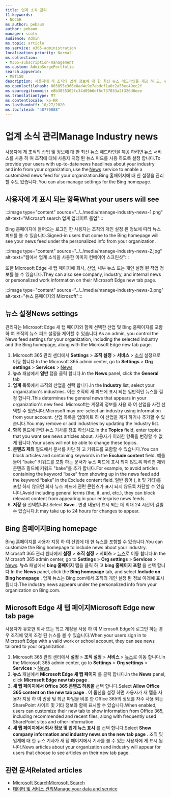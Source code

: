 ```yaml
---
title: 업계 소식 관리
f1.keywords:
- NOCSH
ms.author: pebaum
author: pebaum
manager: scotv
audience: Admin
ms.topic: article
ms.service: o365-administration
localization_priority: Normal
ms.collection:
- M365-subscription-management
ms.custom: AdminSurgePortfolio
search.appverid:
- MET150
description: 사용자에 게 조직의 업계 정보에 대 한 최신 뉴스 헤드라인을 제공 하 고, 뉴스 서비스를 사용 하 여 조직에 대해 사용자 지정 된 뉴스 피드를 사용 하도록 설정 합니다.
ms.openlocfilehash: 003855e366e8ad4c9e7abdcf1a0c2a53ec49ec2f
ms.sourcegitcommit: e8b3855302fc34d09b6df6c737033a2f326d6eee
ms.translationtype: MT
ms.contentlocale: ko-KR
ms.lasthandoff: 10/27/2020
ms.locfileid: "48770088"
---
```

# <a name="manage-industry-news"></a><span data-ttu-id="cac4c-103">업계 소식 관리</span><span class="sxs-lookup"><span data-stu-id="cac4c-103">Manage Industry news</span></span>

<span data-ttu-id="cac4c-104">사용자에 게 조직의 산업 및 정보에 대 한 최신 뉴스 헤드라인을 제공 하려면 [뉴스](https://admin.microsoft.com/adminportal/home?#/Settings/Services/:/Settings/L1/BingNews) 서비스를 사용 하 여 조직에 대해 사용자 지정 된 뉴스 피드를 사용 하도록 설정 합니다.</span><span class="sxs-lookup"><span data-stu-id="cac4c-104">To provide your users with up-to-date news headlines about your industry and info from your organization, use the [News](https://admin.microsoft.com/adminportal/home?#/Settings/Services/:/Settings/L1/BingNews) service to enable a customized news feed for your organization.</span></span><span data-ttu-id="cac4c-105">Bing 홈페이지에 대 한 설정을 관리할 수도 있습니다.</span><span class="sxs-lookup"><span data-stu-id="cac4c-105"> You can also manage settings for the Bing homepage.</span></span>

## <a name="what-your-users-will-see"></a><span data-ttu-id="cac4c-106">사용자에 게 표시 되는 항목</span><span class="sxs-lookup"><span data-stu-id="cac4c-106">What your users will see</span></span>

:::image type="content" source="../../media/manage-industry-news-1.png" alt-text="Microsoft search 업계 업데이트 롤업":::
 
<span data-ttu-id="cac4c-108">Bing 홈페이지에 들어오는 로그인 한 사용자는 조직의 개인 설정 된 정보에 따라 뉴스 피드를 볼 수 있습니다.</span><span class="sxs-lookup"><span data-stu-id="cac4c-108">Signed-in users that come to the Bing homepage will see your news feed under the personalized info from your organization.</span></span>

:::image type="content" source="../../media/manage-industry-news-2.jpg" alt-text="웹에서 업계 소식을 사용한 이미지 컨베이어 스크린샷":::

<span data-ttu-id="cac4c-110">또한 Microsoft Edge 새 탭 페이지에 회사, 산업, 내부 뉴스 또는 개인 설정 된 작업 정보를 볼 수 있습니다.</span><span class="sxs-lookup"><span data-stu-id="cac4c-110">They can also see company, industry, and internal news or personalized work information on their Microsoft Edge new tab page.</span></span> 

:::image type="content" source="../../media/manage-industry-news-3.png" alt-text="뉴스 홈페이지의 Microsoft":::

## <a name="news-settings"></a><span data-ttu-id="cac4c-112">뉴스 설정</span><span class="sxs-lookup"><span data-stu-id="cac4c-112">News settings</span></span>

<span data-ttu-id="cac4c-113">관리자는 Microsoft Edge 새 탭 페이지와 함께 선택한 산업 및 Bing 홈페이지를 포함 하 여 조직의 뉴스 피드 설정을 제어할 수 있습니다.</span><span class="sxs-lookup"><span data-stu-id="cac4c-113">As an admin, you control the News feed settings for your organization, including the selected industry and the Bing homepage, along with the Microsoft Edge new tab page.</span></span>



1. <span data-ttu-id="cac4c-114">Microsoft 365 관리 센터에서 **Settings**  >  **조직 설정**  >  **서비스**  >  [소식](https://admin.microsoft.com/adminportal/home?#/Settings/Services/:/Settings/L1/BingNews) 설정으로 이동 합니다.</span><span class="sxs-lookup"><span data-stu-id="cac4c-114">In the Microsoft 365 admin center, go to **Settings** > **Org settings** > **Services** > [News](https://admin.microsoft.com/adminportal/home?#/Settings/Services/:/Settings/L1/BingNews)</span></span>
2. <span data-ttu-id="cac4c-115">**뉴스** 패널에서 **일반** 탭을 클릭 합니다.</span><span class="sxs-lookup"><span data-stu-id="cac4c-115">In the **News** panel, click the **General** tab</span></span>
3. <span data-ttu-id="cac4c-116">**업계** 목록에서 조직의 산업을 선택 합니다.</span><span class="sxs-lookup"><span data-stu-id="cac4c-116">In the **Industry** list, select your organization's industries.</span></span> <span data-ttu-id="cac4c-117">이는 조직의 새 피드에 표시 되는 일반적인 뉴스를 결정 합니다.</span><span class="sxs-lookup"><span data-stu-id="cac4c-117">This determines the general news that appears in your organization's new feed.</span></span> <span data-ttu-id="cac4c-118">Microsoft는 계정의 정보를 사용 하 여 산업을 사전 선택할 수 있습니다.</span><span class="sxs-lookup"><span data-stu-id="cac4c-118">Microsoft may pre-select an industry using information from your account.</span></span> <span data-ttu-id="cac4c-119">산업 목록을 업데이트 하 여 산업을 제거 하거나 추가할 수 있습니다.</span><span class="sxs-lookup"><span data-stu-id="cac4c-119">You may remove or add industries by updating the Industry list.</span></span>
4. <span data-ttu-id="cac4c-120">**항목** 필드에 관련 뉴스 기사를 참조 하십시오.</span><span class="sxs-lookup"><span data-stu-id="cac4c-120">In the **Topics** field, enter topics that you want see news articles about.</span></span> <span data-ttu-id="cac4c-121">사용자가 이러한 항목을 변경할 수 없게 됩니다.</span><span class="sxs-lookup"><span data-stu-id="cac4c-121">Your users will not be able to change these topics.</span></span>
5. <span data-ttu-id="cac4c-122">**콘텐츠 제외** 필드에서 문서를 차단 하 고 키워드를 포함할 수 있습니다.</span><span class="sxs-lookup"><span data-stu-id="cac4c-122">You can block articles and containing keywords in the **Exclude content** field.</span></span> <span data-ttu-id="cac4c-123">예를 들어 "bake" 키워드를 포함 하는 문서가 뉴스 피드에 표시 되지 않도록 하려면 제외 콘텐츠 필드에 키워드 "bake"를 추가 합니다.</span><span class="sxs-lookup"><span data-stu-id="cac4c-123">For example, to avoid articles containing the keyword “bake” from showing up in the news feed add the keyword “bake” in the Exclude content field.</span></span> <span data-ttu-id="cac4c-124">일반 용어 (, it 및 기타)를 포함 하지 않으면 회사 뉴스 피드에 관련 콘텐츠가 표시 되지 않도록 차단할 수 있습니다.</span><span class="sxs-lookup"><span data-stu-id="cac4c-124">Avoid including general terms (the, it, and, etc.), they can block relevant content from appearing in your enterprise news feeds.</span></span>
6. <span data-ttu-id="cac4c-125">**저장** 을 선택합니다.</span><span class="sxs-lookup"><span data-stu-id="cac4c-125">Select **Save** .</span></span> <span data-ttu-id="cac4c-126">변경 내용이 표시 되는 데 최대 24 시간이 걸릴 수 있습니다.</span><span class="sxs-lookup"><span data-stu-id="cac4c-126">It may take up to 24 hours for changes to appear.</span></span>

## <a name="bing-homepage"></a><span data-ttu-id="cac4c-127">Bing 홈페이지</span><span class="sxs-lookup"><span data-stu-id="cac4c-127">Bing homepage</span></span>

<span data-ttu-id="cac4c-128">Bing 홈페이지를 사용자 지정 하 여 산업에 대 한 뉴스를 포함할 수 있습니다.</span><span class="sxs-lookup"><span data-stu-id="cac4c-128">You can customize the Bing homepage to include news about your industry.</span></span> <span data-ttu-id="cac4c-129">Microsoft 365 관리 센터에서 **설정**  >  **조직 설정**  >  **서비스**  >  [뉴스](https://admin.microsoft.com/adminportal/home?#/Settings/Services/:/Settings/L1/BingNews)로 이동 합니다.</span><span class="sxs-lookup"><span data-stu-id="cac4c-129">In the Microsoft 365 admin center, go to **Settings** > **Org settings** > **Services** > [News](https://admin.microsoft.com/adminportal/home?#/Settings/Services/:/Settings/L1/BingNews).</span></span> <span data-ttu-id="cac4c-130">**뉴스** 패널에서 **bing 홈페이지** 탭을 클릭 하 고 **bing 홈페이지 포함** 을 선택 합니다.</span><span class="sxs-lookup"><span data-stu-id="cac4c-130">In the **News** panel, click the **Bing homepage** tab, and select **Include on Bing homepage** .</span></span> <span data-ttu-id="cac4c-131">업계 뉴스는 Bing.com에서 조직의 개인 설정 된 정보 아래에 표시 됩니다.</span><span class="sxs-lookup"><span data-stu-id="cac4c-131">The industry news appears under the personalized info from your organization on Bing.com.</span></span>

## <a name="microsoft-edge-new-tab-page"></a><span data-ttu-id="cac4c-132">Microsoft Edge 새 탭 페이지</span><span class="sxs-lookup"><span data-stu-id="cac4c-132">Microsoft Edge new tab page</span></span> 
<span data-ttu-id="cac4c-133">사용자가 유효한 회사 또는 학교 계정을 사용 하 여 Microsoft Edge에 로그인 하는 경우 조직에 맞게 조정 된 뉴스를 볼 수 있습니다.</span><span class="sxs-lookup"><span data-stu-id="cac4c-133">When your users sign in to Microsoft Edge with a valid work or school account, they can see news tailored to your organization.</span></span>

1. <span data-ttu-id="cac4c-134">Microsoft 365 관리 센터에서 **설정**  >  **조직 설정**  >  **서비스**  >  [뉴스](https://admin.microsoft.com/adminportal/home?#/Settings/Services/:/Settings/L1/BingNews)로 이동 합니다.</span><span class="sxs-lookup"><span data-stu-id="cac4c-134">In the Microsoft 365 admin center, go to **Settings** > **Org settings** > **Services** > [News](https://admin.microsoft.com/adminportal/home?#/Settings/Services/:/Settings/L1/BingNews).</span></span>
2. <span data-ttu-id="cac4c-135">**뉴스** 패널에서 **Microsoft Edge 새 탭 페이지** 를 클릭 합니다.</span><span class="sxs-lookup"><span data-stu-id="cac4c-135">In the **News** panel, click **Microsoft Edge new tab page** .</span></span>
3. <span data-ttu-id="cac4c-136">**새 탭 페이지에서 Office 365 콘텐츠 허용을** 선택 합니다.</span><span class="sxs-lookup"><span data-stu-id="cac4c-136">Select **Allow Office 365 content on the new tab page** .</span></span> <span data-ttu-id="cac4c-137">이 옵션을 설정 하면 사용자가 새 탭을 사용자 지정 하 여 권장 및 최근 파일을 비롯 한 Office 365의 정보를 자주 사용 되는 SharePoint 사이트 및 기타 정보와 함께 표시할 수 있습니다.</span><span class="sxs-lookup"><span data-stu-id="cac4c-137">When enabled, users can customize their new tab to show  information from Office 365, including recommended and recent files, along with frequently used SharePoint sites and other information.</span></span>
4. <span data-ttu-id="cac4c-138">**새 탭 페이지에서 회사 정보 및 업계 뉴스 표시** 를 선택 합니다.</span><span class="sxs-lookup"><span data-stu-id="cac4c-138">Select **Show company information and industry news on the new tab page** .</span></span> <span data-ttu-id="cac4c-139">조직 및 업계에 대 한 뉴스 기사가 새 탭 페이지에서 기사를 볼 수 있는 사용자에 게 표시 됩니다.</span><span class="sxs-lookup"><span data-stu-id="cac4c-139">News articles about your organization and industry will appear for users that choose to see articles on their new tab page.</span></span>

## <a name="related-articles"></a><span data-ttu-id="cac4c-140">관련 문서</span><span class="sxs-lookup"><span data-stu-id="cac4c-140">Related articles</span></span>

- [<span data-ttu-id="cac4c-141">Microsoft Search</span><span class="sxs-lookup"><span data-stu-id="cac4c-141">Microsoft Search</span></span>](https://docs.microsoft.com/microsoftsearch/)
- [<span data-ttu-id="cac4c-142">데이터 및 서비스 관리</span><span class="sxs-lookup"><span data-stu-id="cac4c-142">Manage your data and service</span></span>](https://docs.microsoft.com/microsoft-365/admin/manage)
